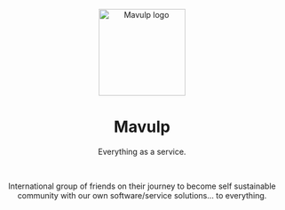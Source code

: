 <p align="center">
  <img width="156" height="156" src="https://avatars.githubusercontent.com/u/20674491?s=200&v=4" alt="Mavulp logo">
</p>

<h1 align="center"/>Mavulp</h1>

<p align="center">Everything as a service.</p>

<br/>

<p align="center">
International group of friends on their journey to become self sustainable community with our own software/service solutions... to everything.
</p>
